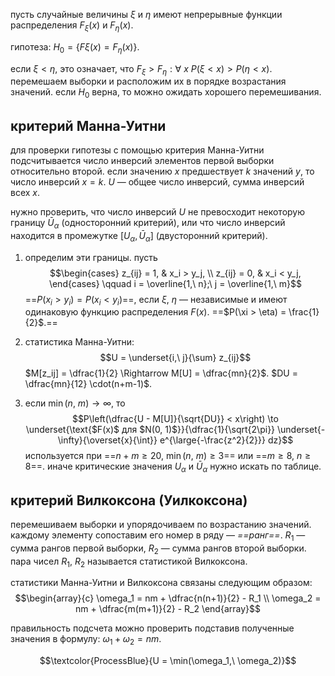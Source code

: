 пусть случайные величины $\xi$ и $\eta$ имеют непрерывные функции распределения $F_\xi(x)$ и $F_\eta(x)$.

гипотеза: $H_0 = \{F\xi(x) = F_\eta(x)\}$.

если $\xi < \eta$, это означает, что $F_\xi > F_\eta: \forall\ x\ P(\xi < x) > P(\eta < x)$. 
перемешаем выборки и расположим их в порядке возрастания значений. если $H_0$ верна, то можно ожидать хорошего перемешивания.

## критерий Манна-Уитни


для проверки гипотезы с помощью критерия Манна-Уитни подсчитывается число инверсий элементов первой выборки относительно второй. если значению $x$ предшествует $k$ значений $y$, то число инверсий $x = k$. $U$ — общее число инверсий, сумма инверсий всех $x$.

нужно проверить, что число инверсий $U$ не превосходит некоторую границу $\bar U_\alpha$ (односторонний критерий), или что число инверсий находится в промежутке $[U_\alpha, \bar U_\alpha]$ (двусторонний критерий).

1. определим эти границы. пусть $$\begin{cases} z_{ij} = 1, & x_i > y_j, \\ z_{ij} = 0, & x_i < y_j, \end{cases} \qquad i = \overline{1,\ n};\ j = \overline{1,\ m}$$ ==$P(x_i > y_ i) = P(x_i < y_i)$==, если $\xi,\ \eta$ — независимые и имеют одинаковую функцию распределения $F(x)$. ==$P(\xi > \eta) = \frac{1}{2}$.==

2. статистика Манна-Уитни: $$U = \underset{i,\ j}{\sum} z_{ij}$$ $M[z_ij] = \dfrac{1}{2} \Rightarrow M[U] = \dfrac{mn}{2}$. $DU = \dfrac{mn}{12} \cdot(n+m-1)$.
3. если $\min(n,\ m) \to \infty$, то $$P\left(\dfrac{U - M[U]}{\sqrt{DU}} < x\right) \to \underset{\text{$F(x)$ для $N(0, 1)$}}{\dfrac{1}{\sqrt{2\pi}} \underset{-\infty}{\overset{x}{\int}} e^{\large{-\frac{z^2}{2}}} dz}$$ используется при ==$n + m \ge 20,\ \min(n,\ m) \ge 3$== или ==$m \ge 8,\ n \ge 8$==. иначе критические значения $U_\alpha$ и $\bar U_\alpha$ нужно искать по таблице.


## критерий Вилкоксона (Уилкоксона)

перемешиваем выборки и упорядочиваем по возрастанию значений. каждому элементу сопоставим его номер в ряду — *==ранг==*. $R_1$ — сумма рангов первой выборки, $R_2$ — сумма рангов второй выборки. пара чисел $R_1,\ R_2$ называется статистикой Вилкоксона.

статистики Манна-Уитни и Вилкоксона связаны следующим образом:
$$\begin{array}{c} \omega_1 = nm + \dfrac{n(n+1)}{2} - R_1 \\ \omega_2 = nm + \dfrac{m(m+1)}{2} - R_2 \end{array}$$

правильность подсчета можно проверить подставив полученные значения в формулу: $\omega_1 + \omega_2 = nm$.

$$\textcolor{ProcessBlue}{U = \min(\omega_1,\ \omega_2)}$$